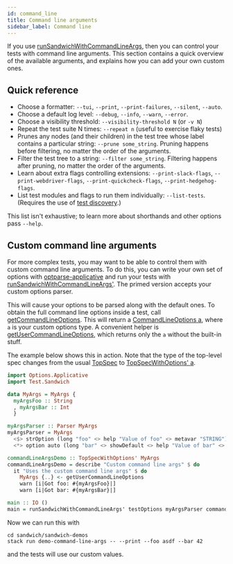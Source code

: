 ```yaml
---
id: command_line
title: Command line arguments
sidebar_label: Command line
---
```



If you use [runSandwichWithCommandLineArgs](http://hackage.haskell.org/package/sandwich/docs/Test-Sandwich.html#v:runSandwichWithCommandLineArgs), then you can control your tests with command line arguments. This section contains a quick overview of the available arguments, and explains how you can add your own custom ones.

## Quick reference

* Choose a formatter: `--tui`, `--print`, `--print-failures`, `--silent`, `--auto`.
* Choose a default log level: `--debug`, `--info`, `--warn`, `--error`.
* Choose a visibility threshold: `--visibility-threshold N` (or `-v N`)
* Repeat the test suite N times: `--repeat n` (useful to exercise flaky tests)
* Prunes any nodes (and their children) in the test tree whose label contains a particular string: `--prune some_string`. Pruning happens before filtering, no matter the order of the arguments.
* Filter the test tree to a string: `--filter some_string`. Filtering happens after pruning, no matter the order of the arguments.
* Learn about extra flags controlling extensions: `--print-slack-flags`, `--print-webdriver-flags`, `--print-quickcheck-flags`, `--print-hedgehog-flags`.
* List test modules and flags to run them individually: `--list-tests`. (Requires the use of [test discovery](discovery).)

This list isn't exhaustive; to learn more about shorthands and other options pass `--help`.

## Custom command line arguments

For more complex tests, you may want to be able to control them with custom command line arguments. To do this, you can write your own set of options with [optparse-applicative](https://hackage.haskell.org/package/optparse-applicative) and run your tests with [runSandwichWithCommandLineArgs'](http://hackage.haskell.org/package/sandwich/docs/Test-Sandwich.html#v:runSandwichWithCommandLineArgs-39-). The primed version accepts your custom options parser.

This will cause your options to be parsed along with the default ones. To obtain the full command line options inside a test, call [getCommandLineOptions](http://hackage.haskell.org/package/sandwich/docs/Test-Sandwich-Contexts.html#v:getCommandLineOptions). This will return a [CommandLineOptions a](http://hackage.haskell.org/package/sandwich/docs/Test-Sandwich-Misc.html#t:CommandLineOptions), where `a` is your custom options type. A convenient helper is [getUserCommandLineOptions](http://hackage.haskell.org/package/sandwich/docs/Test-Sandwich-Contexts.html#v:getCommandLineOptions), which returns only the `a` without the built-in stuff.

The example below shows this in action. Note that the type of the top-level spec changes from the usual [TopSpec](http://hackage.haskell.org/package/sandwich/docs/Test-Sandwich-Misc.html#t:TopSpec) to [TopSpecWithOptions' a](http://hackage.haskell.org/package/sandwich/docs/Test-Sandwich-Misc.html#t:TopSpecWithOptions-39-).

```haskell title="https://github.com/codedownio/sandwich/blob/master/demos/demo-command-line-args/app/Main.hs"
import Options.Applicative
import Test.Sandwich

data MyArgs = MyArgs {
  myArgsFoo :: String
  , myArgsBar :: Int
  }

myArgsParser :: Parser MyArgs
myArgsParser = MyArgs
  <$> strOption (long "foo" <> help "Value of foo" <> metavar "STRING")
  <*> option auto (long "bar" <> showDefault <> help "Value of bar" <> value 1 <> metavar "INT")

commandLineArgsDemo :: TopSpecWithOptions' MyArgs
commandLineArgsDemo = describe "Custom command line args" $ do
  it "Uses the custom command line args" $ do
    MyArgs {..} <- getUserCommandLineOptions
    warn [i|Got foo: #{myArgsFoo}|]
    warn [i|Got bar: #{myArgsBar}|]

main :: IO ()
main = runSandwichWithCommandLineArgs' testOptions myArgsParser commandLineArgsDemo
```

Now we can run this with

```
cd sandwich/sandwich-demos
stack run demo-command-line-args -- --print --foo asdf --bar 42
```

and the tests will use our custom values.
